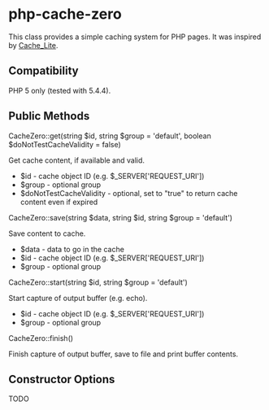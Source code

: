 php-cache-zero
==============

This class provides a simple caching system for PHP pages. It was inspired by [Cache_Lite](https://pear.php.net/package/Cache_Lite).

Compatibility
-------------

PHP 5 only (tested with 5.4.4).

Public Methods
--------------

CacheZero::get(string $id, string $group = 'default', boolean $doNotTestCacheValidity = false)

Get cache content, if available and valid.

* $id - cache object ID (e.g. $_SERVER['REQUEST_URI'])
* $group - optional group
* $doNotTestCacheValidity - optional, set to "true" to return cache content even if expired

CacheZero::save(string $data, string $id, string $group = 'default')

Save content to cache.

* $data - data to go in the cache
* $id - cache object ID (e.g. $_SERVER['REQUEST_URI'])
* $group - optional group

CacheZero::start(string $id, string $group = 'default')

Start capture of output buffer (e.g. echo).

* $id - cache object ID (e.g. $_SERVER['REQUEST_URI'])
* $group - optional group

CacheZero::finish()

Finish capture of output buffer, save to file and print buffer contents.

Constructor Options
-------------------

TODO
